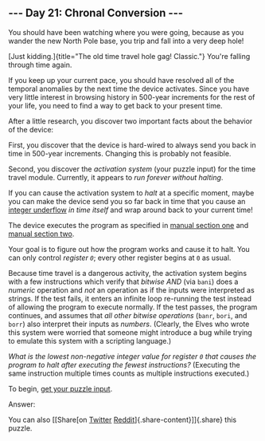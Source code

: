 --- Day 21: Chronal Conversion ---
----------------------------------

You should have been watching where you were going, because as you
wander the new North Pole base, you trip and fall into a very deep hole!

[Just kidding.]{title="The old time travel hole gag! Classic."} You're
falling through time again.

If you keep up your current pace, you should have resolved all of the
temporal anomalies by the next time the device activates. Since you have
very little interest in browsing history in 500-year increments for the
rest of your life, you need to find a way to get back to your present
time.

After a little research, you discover two important facts about the
behavior of the device:

First, you discover that the device is hard-wired to always send you
back in time in 500-year increments. Changing this is probably not
feasible.

Second, you discover the *activation system* (your puzzle input) for the
time travel module. Currently, it appears to *run forever without
halting*.

If you can cause the activation system to *halt* at a specific moment,
maybe you can make the device send you so far back in time that you
cause an [integer
underflow](https://cwe.mitre.org/data/definitions/191.html) *in time
itself* and wrap around back to your current time!

The device executes the program as specified in [manual section one](16)
and [manual section two](19).

Your goal is to figure out how the program works and cause it to halt.
You can only control *register `0`*; every other register begins at `0`
as usual.

Because time travel is a dangerous activity, the activation system
begins with a few instructions which verify that *bitwise AND* (via
`bani`) does a *numeric* operation and *not* an operation as if the
inputs were interpreted as strings. If the test fails, it enters an
infinite loop re-running the test instead of allowing the program to
execute normally. If the test passes, the program continues, and assumes
that *all other bitwise operations* (`banr`, `bori`, and `borr`) also
interpret their inputs as *numbers*. (Clearly, the Elves who wrote this
system were worried that someone might introduce a bug while trying to
emulate this system with a scripting language.)

*What is the lowest non-negative integer value for register `0` that
causes the program to halt after executing the fewest instructions?*
(Executing the same instruction multiple times counts as multiple
instructions executed.)

To begin, [get your puzzle input](21/input).

Answer:

You can also [\[Share[on
[Twitter](https://twitter.com/intent/tweet?text=%22Chronal+Conversion%22+%2D+Day+21+%2D+Advent+of+Code+2018&url=https%3A%2F%2Fadventofcode%2Ecom%2F2018%2Fday%2F21&related=ericwastl&hashtags=AdventOfCode)
[Reddit](http://www.reddit.com/submit?url=https%3A%2F%2Fadventofcode%2Ecom%2F2018%2Fday%2F21&title=%22Chronal+Conversion%22+%2D+Day+21+%2D+Advent+of+Code+2018)]{.share-content}\]]{.share}
this puzzle.
